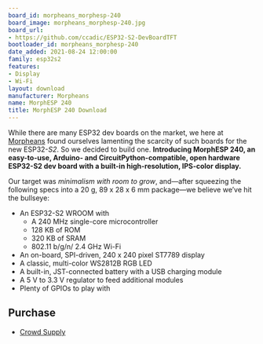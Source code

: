 ```yaml
---
board_id: morpheans_morphesp-240
board_image: morpheans_morphesp-240.jpg
board_url:
- https://github.com/ccadic/ESP32-S2-DevBoardTFT
bootloader_id: morpheans_morphesp-240
date_added: 2021-08-24 12:00:00
family: esp32s2
features:
- Display
- Wi-Fi
layout: download
manufacturer: Morpheans
name: MorphESP 240
title: MorphESP 240 Download
---
```


While there are many ESP32 dev boards on the market, we here at [Morpheans](http://www.morpheans.com/) found ourselves lamenting the scarcity of such boards for the new ESP32-*S2*. So we decided to build one. **Introducing MorphESP 240, an easy-to-use, Arduino- and CircuitPython-compatible, open hardware ESP32-S2 dev board with a built-in high-resolution, IPS-color display.**

Our target was *minimalism with room to grow*, and—after squeezing the following specs into a 20 g, 89 x 28 x 6 mm package—we believe we’ve hit the bullseye:

- An ESP32-S2 WROOM with
  - A 240 MHz single-core microcontroller
  - 128 KB of ROM
  - 320 KB of SRAM
  - 802.11 b/g/n/ 2.4 GHz Wi-Fi
- An on-board, SPI-driven, 240 x 240 pixel ST7789 display
- A classic, multi-color WS2812B RGB LED
- A built-in, JST-connected battery with a USB charging module
- A 5 V to 3.3 V regulator to feed additional modules
- Plenty of GPIOs to play with

## Purchase

* [Crowd Supply](https://www.crowdsupply.com/morpheans/morphesp-240)
